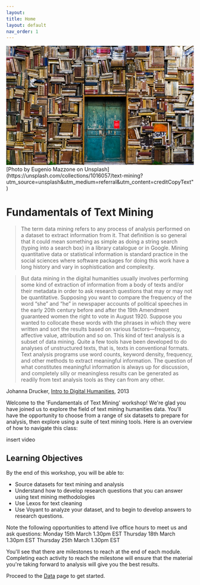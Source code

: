 ```yaml
---
layout:
title: Home
layout: default
nav_order: 1
---
```


<!-- Edit the content below for the workshop in question. Once you're ready to publish, remove the comment characters 
-->

<img src="data/eugenio-mazzone-6ywyo2qtaZ8-unsplash (1).jpg" alt="Text-Mining" width="720">
<br>
[Photo by Eugenio Mazzone on Unsplash](https://unsplash.com/collections/1016057/text-mining?utm_source=unsplash&amp;utm_medium=referral&amp;utm_content=creditCopyText")

# Fundamentals of Text Mining 
>The term data mining refers to any process of analysis performed on a dataset to extract information from it. That definition is so general that it could mean something as simple as doing a string search (typing into a search box) in a library catalogue or in Google. Mining quantitative data or statistical information is standard practice in the social sciences where software packages for doing this work have a long history and vary in sophistication and complexity.

>But data mining in the digital humanities usually involves performing some kind of extraction of information from a body of texts and/or their metadata in order to ask research questions that may or may not be quantitative. Supposing you want to compare the frequency of the word “she” and “he” in newspaper accounts of political speeches in the early 20th century before and after the 19th Amendment guaranteed women the right to vote in August 1920. Suppose you wanted to collocate these words with the phrases in which they were written and sort the results based on various factors—frequency, affective value, attribution and so on. This kind of text analysis is a subset of data mining. Quite a few tools have been developed to do analyses of unstructured texts, that is, texts in conventional formats. Text analysis programs use word counts, keyword density, frequency, and other methods to extract meaningful information. The question of what constitutes meaningful information is always up for discussion, and completely silly or meaningless results can be generated as readily from text analysis tools as they can from any other.

Johanna Drucker, [Intro to Digital Humanities](http://dh101.humanities.ucla.edu/), 2013

Welcome to the 'Fundamentals of Text Mining' workshop! We're glad you have joined us to explore the field of text mining humanities data. You'll have the opportunity to choose from a range of six datasets to prepare for analysis, then explore using a suite of text mining tools.  Here is an overview of how to navigate this class:

insert video

## Learning Objectives
By the end of this workshop, you will be able to: 
- Source datasets for text mining and analysis
- Understand how to develop research questions that you can answer using text mining methodologies
- Use Lexos for text cleaning
- Use Voyant to analyze your dataset, and to begin to develop answers to research questions.

Note the following opportunities to attend live office hours to meet us and ask questions: 
Monday 15th March 1.30pm EST
Thursday 18th March 1.30pm EST
Thursday 25th March 1.30pm EST

You'll see that there are milestones to reach at the end of each module. Completing each activity to reach the milestone will ensure that the material you're taking forward to analysis will give you the best results. 


Proceed to the [Data](data) page to get started.


